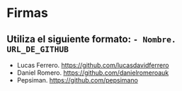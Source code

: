 # Firmas
Utiliza el siguiente formato: `- Nombre. URL_DE_GITHUB`
---
- Lucas Ferrero. https://github.com/lucasdavidferrero
- Daniel Romero. https://github.com/danielromeroauk
- Pepsiman. https://github.com/pepsimano
